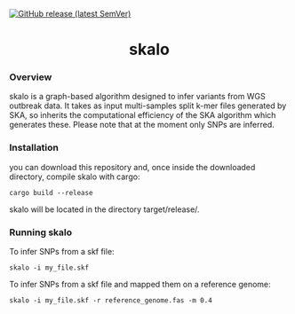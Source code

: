 [![GitHub release (latest SemVer)](https://img.shields.io/github/v/release/rderelle/skalo)](https://github.com/rderelle/skalo/releases)

<h1 align="center">skalo</h1>


### Overview

skalo is a graph-based algorithm designed to infer variants from WGS outbreak data. It takes as input multi-samples split k-mer files generated by SKA, so inherits the computational efficiency of the SKA algorithm which generates these. Please note that at the moment only SNPs are inferred. 


### Installation
you can download this repository and, once inside the downloaded directory, compile skalo with cargo:
```
cargo build --release
```
skalo will be located in the directory target/release/.


### Running skalo
To infer SNPs from a skf file:
```
skalo -i my_file.skf
```
To infer SNPs from a skf file and mapped them on a reference genome:
```
skalo -i my_file.skf -r reference_genome.fas -m 0.4
```



